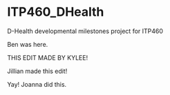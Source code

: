 # ITP460_DHealth
D-Health developmental milestones project for ITP460


Ben was here.

THIS EDIT MADE BY KYLEE! 

Jillian made this edit!

Yay! Joanna did this. 
